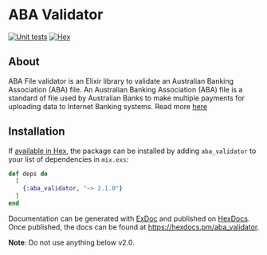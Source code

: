 # ABA Validator
[![Unit tests](https://github.com/alt-ctrl-dev/aba_validator/actions/workflows/ci.yml/badge.svg?branch=main)](https://github.com/alt-ctrl-dev/aba_validator/actions/workflows/ci.yml)
[![Hex](https://img.shields.io/hexpm/v/aba_validator?color=blue)](https://hex.pm/packages/aba_validator)


## About
ABA File validator is an Elixir library to validate an Australian Banking Association (ABA) file.
An Australian Banking Association (ABA) file is a standard of file used by Australian Banks to make multiple payments for uploading data to Internet Banking systems. Read more [here](https://www.anz.com.au/support/internet-banking/getting-started/glossary/#aba_file)


## Installation

If [available in Hex](https://hex.pm/docs/publish), the package can be installed
by adding `aba_validator` to your list of dependencies in `mix.exs`:

```elixir
def deps do
  [
    {:aba_validator, "~> 2.1.0"}
  ]
end
```

Documentation can be generated with [ExDoc](https://github.com/elixir-lang/ex_doc)
and published on [HexDocs](https://hexdocs.pm). Once published, the docs can
be found at <https://hexdocs.pm/aba_validator>.

**Note**: Do not use anything below v2.0.